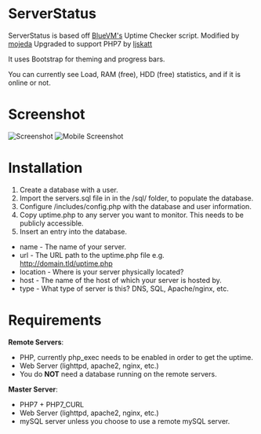 ServerStatus
============

ServerStatus is based off [BlueVM's](http://bluevm.com/) Uptime Checker script.
Modified by [mojeda](https://github.com/mojeda/ServerStatus)
Upgraded to support PHP7 by [ljskatt](https://github.com/ljskatt)

It uses Bootstrap for theming and progress bars.

You can currently see Load, RAM (free), HDD (free) statistics, and if it is online or not.

Screenshot
============
![Screenshot](https://cdn.mchost.no/github-q26fyh/serverstatus1.png)
![Mobile Screenshot](https://cdn.mchost.no/github-q26fyh/serverstatus2.png)

Installation
============

1. Create a database with a user.
2. Import the servers.sql file in in the /sql/ folder, to populate the database.
3. Configure /includes/config.php with the database and user information.
4. Copy uptime.php to any server you want to monitor. This needs to be publicly accessible.
5. Insert an entry into the database.
  * name - The name of your server.
  * url - The URL path to the uptime.php file e.g. http://domain.tld/uptime.php
  * location - Where is your server physically located?
  * host - The name of the host of which your server is hosted by.
  * type - What type of server is this? DNS, SQL, Apache/nginx, etc.

Requirements
============

**Remote Servers**:
* PHP, currently php_exec needs to be enabled in order to get the uptime.
* Web Server (lighttpd, apache2, nginx, etc.)
* You do **NOT** need a database running on the remote servers.

**Master Server**:
* PHP7 + PHP7_CURL
* Web Server (lighttpd, apache2, nginx, etc.)
* mySQL server unless you choose to use a remote mySQL server.
